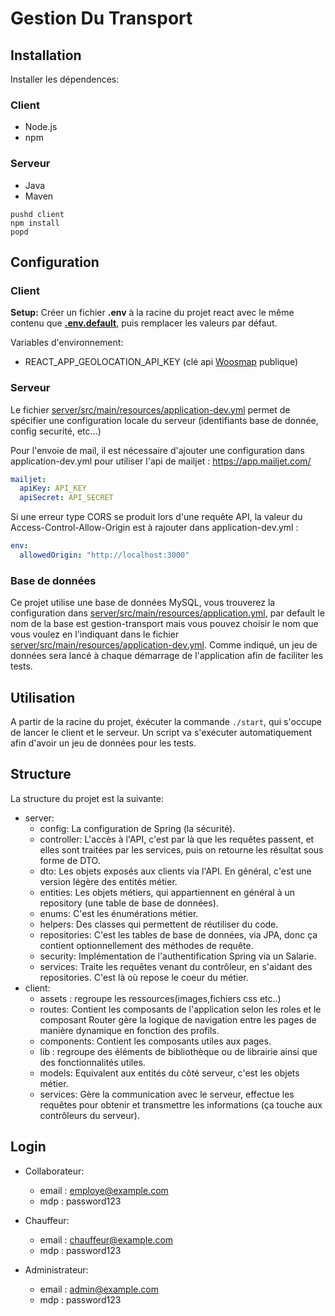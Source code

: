 # Gestion Du Transport

## Installation

Installer les dépendences:

### Client

- Node.js
- npm

### Serveur

- Java
- Maven

```
pushd client
npm install
popd
```

## Configuration

### Client

**Setup:** Créer un fichier **.env** à la racine du projet react avec le même contenu que [**.env.default**](client/.env.default), puis remplacer les valeurs par défaut.

Variables d'environnement:

- REACT_APP_GEOLOCATION_API_KEY (clé api [Woosmap](https://developers.woosmap.com/) publique)

### Serveur

Le fichier [server/src/main/resources/application-dev.yml](server/src/main/resources/application-dev.yml) permet de spécifier une configuration locale du serveur (identifiants base de donnée, config securité, etc...)

Pour l'envoie de mail, il est nécessaire d'ajouter une configuration dans application-dev.yml pour utiliser l'api de mailjet : https://app.mailjet.com/

```yml
mailjet:
  apiKey: API_KEY
  apiSecret: API_SECRET
```

Si une erreur type CORS se produit lors d'une requête API, la valeur du Access-Control-Allow-Origin est à rajouter dans application-dev.yml :

```yml
env:
  allowedOrigin: "http://localhost:3000"
```

### Base de données

Ce projet utilise une base de données MySQL, vous trouverez la configuration dans [server/src/main/resources/application.yml](server/src/main/resources/application.yml), par default le nom de la base est gestion-transport mais vous pouvez choisir le nom que vous voulez en l'indiquant dans le fichier [server/src/main/resources/application-dev.yml](server/src/main/resources/application-dev.yml). Comme indiqué, un jeu de données sera lancé à chaque démarrage de l'application afin de faciliter les tests.

## Utilisation

A partir de la racine du projet, éxécuter la commande `./start`, qui s'occupe de lancer le client et le serveur. Un script va s'exécuter automatiquement afin d'avoir un jeu de données pour les tests.

## Structure

La structure du projet est la suivante:

- server:
  - config: La configuration de Spring (la sécurité).
  - controller: L'accès à l'API, c'est par là que les requêtes passent, et elles sont traitées par les services, puis on retourne les résultat sous forme de DTO.
  - dto: Les objets exposés aux clients via l'API. En général, c'est une version légère des entités métier.
  - entities: Les objets métiers, qui appartiennent en général à un repository (une table de base de données).
  - enums: C'est les énumérations métier.
  - helpers: Des classes qui permettent de réutiliser du code.
  - repositories: C'est les tables de base de données, via JPA, donc ça contient optionnellement des méthodes de requête.
  - security: Implémentation de l'authentification Spring via un Salarie.
  - services: Traite les requêtes venant du contrôleur, en s'aidant des repositories. C'est là où repose le coeur du métier.
- client:
  - assets : regroupe les ressources(images,fichiers css etc..)
  - routes: Contient les composants de l'application selon les roles et le composant Router gère la logique de navigation entre les pages de manière dynamique en fonction des profils.
  - components: Contient les composants utiles aux pages.
  - lib : regroupe des éléments de bibliothèque ou de librairie ainsi que des fonctionnalités utiles.
  - models: Equivalent aux entités du côté serveur, c'est les objets métier.
  - services: Gère la communication avec le serveur, effectue les requêtes pour obtenir et transmettre les informations (ça touche aux contrôleurs du serveur).


## Login

- Collaborateur:
  - email : employe@example.com
  - mdp : password123

- Chauffeur:
  - email : chauffeur@example.com
  - mdp : password123

- Administrateur:
  - email : admin@example.com
  - mdp : password123
